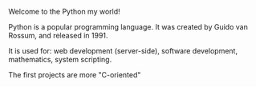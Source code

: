 Welcome to the Python my world!

Python is a popular programming language.
It was created by Guido van Rossum, and released in 1991.

It is used for:
web development (server-side),
software development,
mathematics,
system scripting.

The first projects are more "C-oriented"
